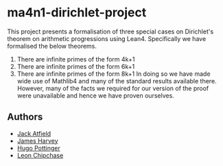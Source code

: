 # ma4n1-dirichlet-project

This project presents a formalisation of three special cases on Dirichlet's theorem on arithmetic progressions using Lean4. Specifically we have formalised the below theorems.
1. There are infinite primes of the form 4k+1
2. There are infinite primes of the form 6k+1
3. There are infinite primes of the form 8k+1
In doing so we have made wide use of Mathlib4 and many of the standard results available there. However, many of the facts we required for our version of the proof were unavailable and hence we have proven ourselves.

## Authors
- [Jack Atfield](https://github.com/J-Atfield)
- [James Harvey](https://github.com/JamesRv21)
- [Hugo Pottinger](https://github.com/hugopottinger)
- [Leon Chipchase](https://github.com/lchipchase)